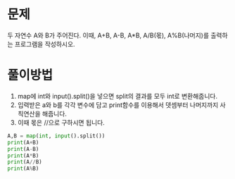 # 문제
두 자연수 A와 B가 주어진다. 이때, A+B, A-B, A*B, A/B(몫), A%B(나머지)를 출력하는 프로그램을 작성하시오. 

# 풀이방법
1. map에 int와 input().split()을 넣으면 split의 결과를 모두 int로 변환해줍니다.
2. 입력받은 a와 b를 각각 변수에 담고 print함수를 이용해서 뎃셈부터 나머지까지 사칙연산을 해줍니다.
3. 이때 몫은 //으로 구하시면 됩니다.

```python
A,B = map(int, input().split())
print(A+B)
print(A-B)
print(A*B)
print(A//B)
print(A%B) 
```
